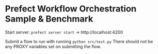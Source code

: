 # Prefect Workflow Orchestration Sample & Benchmark
Start server:
`prefect server start` -> http://localhost:4200

Submit a flow to run with running `python src/test.py`
There should not be any PROXY variables set on submitting the flow.
